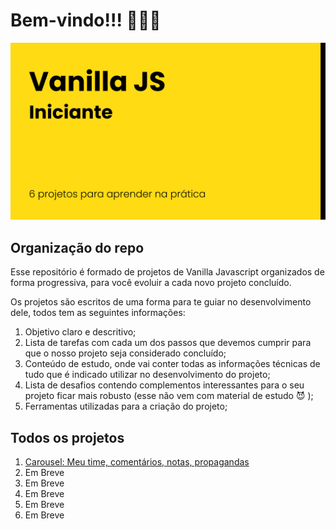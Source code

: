 # Bem-vindo!!! 💪🎊🎉

![Vanilla Javascript: Iniciante, 6 projetos para aprender na prática](./javascript.png)

## Organização do repo

Esse repositório é formado de projetos de Vanilla Javascript organizados de forma progressiva, para você evoluir a cada novo projeto concluído.

Os projetos são escritos de uma forma para te guiar no desenvolvimento dele, todos tem as seguintes informações:

1. Objetivo claro e descritivo;
1. Lista de tarefas com cada um dos passos que devemos cumprir para que o nosso projeto seja considerado concluído;
1. Conteúdo de estudo, onde vai conter todas as informações técnicas de tudo que é indicado utilizar no desenvolvimento do projeto;
1. Lista de desafios contendo complementos interessantes para o seu projeto ficar mais robusto (esse não vem com material de estudo 😈 );
1. Ferramentas utilizadas para a criação do projeto;

## Todos os projetos

1. [Carousel: Meu time, comentários, notas, propagandas](./01-carousel)
1. Em Breve
1. Em Breve
1. Em Breve
1. Em Breve
1. Em Breve
